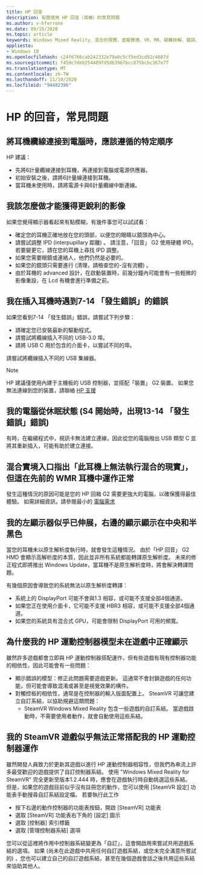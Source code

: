 ```yaml
---
title: HP 回音
description: 有關使用 HP 回音（耳機）的常見問題
ms.author: v-hferrone
ms.date: 09/15/2020
ms.topic: article
keywords: Windows Mixed Reality、混合的現實、虛擬實境、VR、MR、疑難排解、錯誤、協助、支援、效能
appliesto:
- Windows 10
ms.openlocfilehash: c24f6766cab242332e79a0c5cf5ed3cd92c4687d
ms.sourcegitcommit: f459c7deb254409fd5db3967bcc875bcbc367e77
ms.translationtype: MT
ms.contentlocale: zh-TW
ms.lasthandoff: 11/10/2020
ms.locfileid: "94482396"
---
```

# <a name="hp-reverb-g2-frequently-asked-questions"></a>HP 的回音，常見問題

## <a name="is-there-a-specific-order-i-should-follow-to-connect-my-headset-cables-to-a-pc"></a>將耳機纜線連接到電腦時，應該遵循的特定順序

HP 建議：

- 先將6計量纜線連接到耳機，再連接到電腦或電源供應器。
- 初始安裝之後，請將6計量線連接到耳機。
- 當耳機未使用時，請將電源卡與6計量纜線中斷連線。

## <a name="what-should-i-do-to-get-a-crisper-image"></a>我該怎麼做才能獲得更銳利的影像

如果您覺得顯示器看起來有點模糊，有幾件事您可以試試看：

- 確定您的耳機正確地放在您的頭部，以便您的眼睛以鏡頭為中心。
- 請嘗試調整 IPD (interpupillary 距離) 。 請注意，「回音」 G2 使用硬體 IPD。 若要變更它，請在您的耳機上尋找 IPD 調整。
- 如果您需要眼鏡或連絡人，他們仍然是必要的。
- 如果您的鏡頭只需要進行 (清理，請檢查您的-沒有流體) 。
- 由於耳機的 advanced 設計，在啟動裝置時，前幾分鐘內可能會有一些輕微的影像重設，在 Lcd 有機會進行準備之前。

## <a name="i-am-getting-a-7-14-something-went-wrong-error-when-i-plug-in-my-headset"></a>我在插入耳機時遇到7-14 「發生錯誤」的錯誤

如果您看到7-14 「發生錯誤」錯誤，請嘗試下列步驟：

- 請確定您已安裝最新的驅動程式。
- 請嘗試將纜線插入不同的 USB-3.0 埠。
- 請將 USB C 用於包含的介面卡，以嘗試不同的埠。

請嘗試將纜線插入不同的 USB 集線器。  

> [!NOTE]
> HP 建議僅使用內建于主機板的 USB 控制器，並搭配「裝置」 G2 裝置。
> 如果您無法連線到您的裝置，請聯絡 [HP 支援](https://support.hp.com/us-en)

## <a name="i-am-getting-a-13-14-something-went-wrong-error-when-my-pc-resumes-from-hibernate-s4"></a>我的電腦從休眠狀態 (S4 開始時，出現13-14 「發生錯誤」錯誤) 

有時，在繼續程式中，視訊卡無法建立連線，因此從您的電腦撥出 USB 類型 C 並將其重新插入，可能有助於建立連接。

## <a name="the-mixed-reality-portal-says-cant-run-mixed-reality-on-this-headset-but-this-worked-fine-with-my-previous-wmr-headset"></a>混合實境入口指出「此耳機上無法執行混合的現實」，但這在先前的 WMR 耳機中運作正常

發生這種情況的原因可能是您的 HP 回箱 G2 需要更強大的電腦，以確保獲得最佳體驗。 如需詳細資訊，請參閱最小的 [電腦需求](windows-mixed-reality-minimum-pc-hardware-compatibility-guidelines.md)

## <a name="it-looks-like-my-left-display-is-stretched-and-the-right-display-is-off-centered-and-half-black"></a>我的左顯示器似乎已伸展，右邊的顯示顯示在中央和半黑色

當您的耳機未以原生解析度執行時，就會發生這種情況。 由於「HP 回音」 G2 HMD 會顯示高解析度的本質，因此並非所有系統都能轉譯原生解析度。 未來的修正程式即將推出 Windows Update，當耳機不是原生解析度時，將會解決轉譯問題。

有幾個原因會導致您的系統無法以原生解析度轉譯：

- 系統上的 DisplayPort 可能不會與1.3 相容，或可能不支援全部4個通道。
- 如果您正在使用介面卡，它可能不支援 HBR3 相容，或可能不支援全部4個通道。
- 如果您的系統具有混合式 GPU，可能會限制 DisplayPort 可用的頻寬。

## <a name="why-are-my-hp-motion-controller-models-not-showing-up-correctly-in-a-game"></a>為什麼我的 HP 運動控制器模型未在遊戲中正確顯示

雖然許多遊戲都會立即與 HP 運動控制器搭配運作，但有些遊戲有現有控制器功能的相依性，因此可能會有一些問題：

- 顯示錯誤的模型：修正此問題需要遊戲更新。 這通常不會封鎖遊戲的任何功能，但可能會導致混淆或甚至是視覺效果的構件。
- 對觸控板的相依性，通常是在控制器的輸入版面配置上。 SteamVR 可讓您建立自訂系結，以協助規避這類問題：
    - SteamVR Windows Mixed Reality 包含一些遊戲的自訂系結。 當遊戲啟動時，不需要使用者動作，就會自動使用這些系結。

## <a name="my-steamvr-games-dont-appear-to-work-correctly-with-my-hp-motion-controllers"></a>我的 SteamVR 遊戲似乎無法正常搭配我的 HP 運動控制器運作

雖然開發人員致力於更新其遊戲以進行 HP 運動控制器相容性，但我們為串流上許多最受歡迎的遊戲提供了自訂控制器系結。 使用 "Windows Mixed Reality for SteamVR" 完全更新至版本1.2.444 時，應會在遊戲執行時自動挑選這些系結。 但是，如果您的遊戲目前似乎沒有註冊您的動作，您可以使用 [SteamVR 設定] 功能表手動搜尋自訂系結設定檔。
若要執行此工作

- 按下右邊的動作控制器的功能表按鈕，開啟 [SteamVR] 功能表
- 選取 [SteamVR] 功能表右下角的 [設定] 圖示
- 選取 [控制器] 索引標籤
- 選取 [管理控制器系結] 選項

您可以從這裡將作用中控制器系結變更為「自訂」，這會開啟用來嘗試共用遊戲系結的選項。
如果 (尚未在此遊戲中共用任何自訂遊戲系結，或您未完全滿意所嘗試的) ，您也可以建立自己的自訂遊戲系結，甚至在幾個遊戲會話之後共用這些系結來協助其他人。